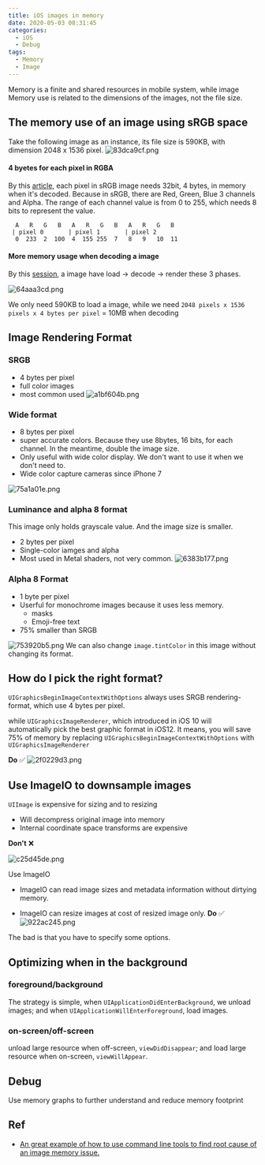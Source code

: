 ```yaml
---
title: iOS images in memory
date: 2020-05-03 08:31:45
categories: 
  - iOS 
  - Debug 
tags:
  - Memory 
  - Image
---
```


Memory is a finite and shared resources in mobile system, while image 
Memory use is related to the dimensions of the images, not the file size.

## The memory use of an image using sRGB space

Take the following image as an instance, its file size is 590KB, with dimension 2048 x 1536 pixel.
![83dca9cf.png](28bfb5ac-c3fa-4575-a1b1-72fcbacc9069/83dca9cf.png)


#### 4 byetes for each pixel in RGBA 

By this [article](https://www.objc.io/issues/3-views/moving-pixels-onto-the-screen/), each pixel in sRGB image needs 32bit, 4 bytes, in memory when it's decoded. Because in sRGB, there are Red, Green, Blue 3 channels and Alpha. The range of each channel value is from 0 to 255, which needs 8 bits to represent the value. 

```
  A   R   G   B   A   R   G   B   A   R   G   B  
 | pixel 0       | pixel 1       | pixel 2   
  0  233  2  100  4  155 255  7   8   9   10  11 
```
  

#### More memory usage when decoding a image 

By this [session](https://developer.apple.com/videos/play/wwdc2018/219), a image have load -> decode -> render these 3 phases.  

![64aaa3cd.png](28bfb5ac-c3fa-4575-a1b1-72fcbacc9069/ed4e1c96.png)



We only need 590KB to load a image, while we need 
`2048 pixels x 1536 pixels x 4 bytes per pixel` = 10MB when decoding 
  
 


## Image Rendering Format 

### SRGB
- 4 bytes per pixel 
- full color images 
- most common used 
![a1bf604b.png](28bfb5ac-c3fa-4575-a1b1-72fcbacc9069/a1bf604b.png)

### Wide format 

- 8 bytes per pixel 
- super accurate colors. Because they use 8bytes, 16 bits, for each channel. In the meantime, double the image size.  
- Only useful with wide color display. We don't want to use it when we don't need to. 
- Wide color capture cameras since iPhone 7
  

![75a1a01e.png](28bfb5ac-c3fa-4575-a1b1-72fcbacc9069/75a1a01e.png)

### Luminance and alpha 8 format

This image only holds grayscale value. And the image size is smaller. 

- 2 bytes per pixel 
- Single-color iamges and alpha
- Most used in Metal shaders, not very common. 
![6383b177.png](28bfb5ac-c3fa-4575-a1b1-72fcbacc9069/6383b177.png)
### Alpha 8 Format 

- 1 byte per pixel 
- Userful for monochrome images because it uses less memory. 
  - masks 
  - Emoji-free text 
- 75% smaller than SRGB

![753920b5.png](28bfb5ac-c3fa-4575-a1b1-72fcbacc9069/753920b5.png)
We can also change `image.tintColor` in this image without changing its format.  

## How do I pick the right format?

`UIGraphicsBeginImageContextWithOptions` always uses SRGB rendering-format, which use 4 bytes per pixel. 

while `UIGraphicsImageRenderer`, which introduced in iOS 10 will automatically pick the best graphic format in iOS12. It means, you will save 75% of memory by replacing `UIGraphicsBeginImageContextWithOptions` with  `UIGraphicsImageRenderer`


**Do** ✅
![2f0229d3.png](28bfb5ac-c3fa-4575-a1b1-72fcbacc9069/2f0229d3.png)
## Use ImageIO to downsample images

`UIImage` is expensive for sizing and to resizing
- Will decompress original image into memory 
- Internal coordinate space transforms are expensive

**Don't** ❌

 
![c25d45de.png](28bfb5ac-c3fa-4575-a1b1-72fcbacc9069/c25d45de.png)

Use ImageIO
- ImageIO can read image sizes and metadata information without dirtying memory.

- ImageIO can resize images at cost of resized image only.
**Do** ✅
![922ac245.png](28bfb5ac-c3fa-4575-a1b1-72fcbacc9069/922ac245.png)

The bad is that you have to specify some options. 



## Optimizing when in the background

### foreground/background

The strategy is simple, when `UIApplicationDidEnterBackground`, we unload images; and when `UIApplicationWillEnterForeground`, load images. 


### on-screen/off-screen 

unload large resource when off-screen, `viewDidDisappear`; and load large resource when on-screen, `viewWillAppear`. 

## Debug 

Use memory graphs to further understand and reduce memory footprint


## Ref 

- [An great example of how to use command line tools to find root cause of an image memory issue.](https://developer.apple.com/videos/play/wwdc2018/416/)  